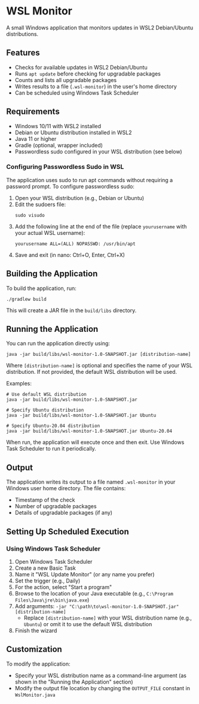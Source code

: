 # WSL Monitor

A small Windows application that monitors updates in WSL2 Debian/Ubuntu distributions.

## Features

- Checks for available updates in WSL2 Debian/Ubuntu
- Runs `apt update` before checking for upgradable packages
- Counts and lists all upgradable packages
- Writes results to a file (`.wsl-monitor`) in the user's home directory
- Can be scheduled using Windows Task Scheduler

## Requirements

- Windows 10/11 with WSL2 installed
- Debian or Ubuntu distribution installed in WSL2
- Java 11 or higher
- Gradle (optional, wrapper included)
- Passwordless sudo configured in your WSL distribution (see below)

### Configuring Passwordless Sudo in WSL

The application uses sudo to run apt commands without requiring a password prompt. To configure passwordless sudo:

1. Open your WSL distribution (e.g., Debian or Ubuntu)
2. Edit the sudoers file:
   ```
   sudo visudo
   ```
3. Add the following line at the end of the file (replace `yourusername` with your actual WSL username):
   ```
   yourusername ALL=(ALL) NOPASSWD: /usr/bin/apt
   ```
4. Save and exit (in nano: Ctrl+O, Enter, Ctrl+X)

## Building the Application

To build the application, run:

```
./gradlew build
```

This will create a JAR file in the `build/libs` directory.

## Running the Application

You can run the application directly using:

```
java -jar build/libs/wsl-monitor-1.0-SNAPSHOT.jar [distribution-name]
```

Where `[distribution-name]` is optional and specifies the name of your WSL distribution. If not provided, the default WSL distribution will be used.

Examples:
```
# Use default WSL distribution
java -jar build/libs/wsl-monitor-1.0-SNAPSHOT.jar

# Specify Ubuntu distribution
java -jar build/libs/wsl-monitor-1.0-SNAPSHOT.jar Ubuntu

# Specify Ubuntu-20.04 distribution
java -jar build/libs/wsl-monitor-1.0-SNAPSHOT.jar Ubuntu-20.04
```

When run, the application will execute once and then exit. Use Windows Task Scheduler to run it periodically.

## Output

The application writes its output to a file named `.wsl-monitor` in your Windows user home directory. The file contains:
- Timestamp of the check
- Number of upgradable packages
- Details of upgradable packages (if any)

## Setting Up Scheduled Execution

### Using Windows Task Scheduler

1. Open Windows Task Scheduler
2. Create a new Basic Task
3. Name it "WSL Update Monitor" (or any name you prefer)
4. Set the trigger (e.g., Daily)
5. For the action, select "Start a program"
6. Browse to the location of your Java executable (e.g., `C:\Program Files\Java\jre\bin\java.exe`)
7. Add arguments: `-jar "C:\path\to\wsl-monitor-1.0-SNAPSHOT.jar" [distribution-name]`
   - Replace `[distribution-name]` with your WSL distribution name (e.g., `Ubuntu`) or omit it to use the default WSL distribution
8. Finish the wizard


## Customization

To modify the application:

- Specify your WSL distribution name as a command-line argument (as shown in the "Running the Application" section)
- Modify the output file location by changing the `OUTPUT_FILE` constant in `WslMonitor.java`
